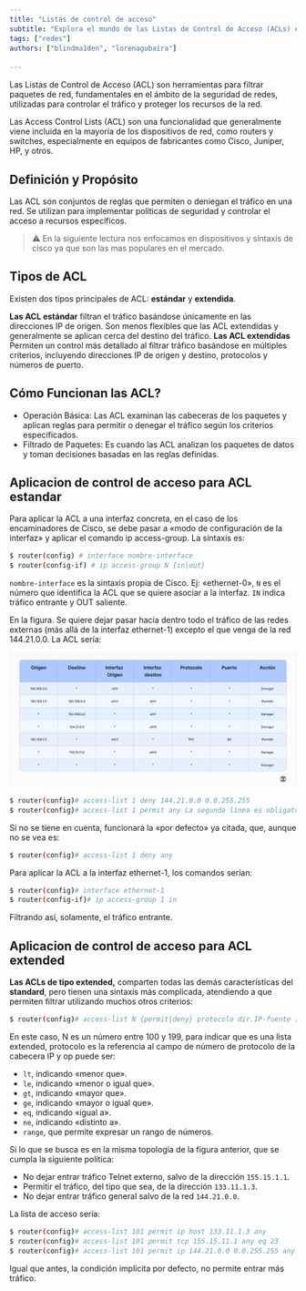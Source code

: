 ```yaml
---
title: "Listas de control de acceso"
subtitle: "Explora el mundo de las Listas de Control de Acceso (ACLs) en redes: tipos, implementación y aplicación para una seguridad eficiente."
tags: ["redes"]
authors: ["blindma1den", "lorenagubaira"]

---
```


Las Listas de Control de Acceso (ACL) son herramientas para filtrar paquetes de red, fundamentales en el ámbito de la seguridad de redes, utilizadas para controlar el tráfico y proteger los recursos de la red.

Las Access Control Lists (ACL) son una funcionalidad que generalmente viene incluida en la mayoría de los dispositivos de red, como routers y switches, especialmente en equipos de fabricantes como Cisco, Juniper, HP, y otros.

## Definición y Propósito

Las ACL son conjuntos de reglas que permiten o deniegan el tráfico en una red. Se utilizan para implementar políticas de seguridad y controlar el acceso a recursos específicos.

> ⚠️ En la siguiente lectura nos enfocamos en dispositivos y sintaxis de cisco ya que son las mas populares en el mercado.

## Tipos de ACL 

Existen dos tipos principales de ACL: **estándar** y **extendida**. 

**Las ACL estándar** filtran el tráfico basándose únicamente en las direcciones IP de origen. Son menos flexibles que las ACL extendidas y generalmente se aplican cerca del destino del tráfico.
**Las ACL extendidas** Permiten un control más detallado al filtrar tráfico basándose en múltiples criterios, incluyendo direcciones IP de origen y destino, protocolos y números de puerto.

## Cómo Funcionan las ACL?

- Operación Básica: Las ACL examinan las cabeceras de los paquetes y aplican reglas para permitir o denegar el tráfico según los criterios especificados.
- Filtrado de Paquetes: Es cuando las ACL analizan los paquetes de datos y toman decisiones basadas en las reglas definidas.


## Aplicacion de control de acceso para ACL estandar

Para aplicar la ACL a una interfaz concreta, en el caso de los encaminadores de Cisco, se debe pasar a «modo de configuración de la interfaz» y aplicar el comando ip access-group. La sintaxis es:

```bash
$ router(config) # interface nombre-interface
$ router(config-if) # ip access-group N {in|out}
```

`nombre-interface` es la sintaxis propia de Cisco. Ej: «ethernet-0», 
`N` es el número que identifica la ACL que se quiere asociar a la interfaz. 
`IN` indica tráfico entrante y OUT saliente. 

En la figura. Se quiere dejar pasar hacia dentro todo el tráfico de las redes externas (más allá de la interfaz ethernet-1) excepto el que venga de la red 144.21.0.0. La ACL sería:

![Tabla de control de acceso](https://raw.githubusercontent.com/4GeeksAcademy/cybersecurity-syllabus/main/assets/05-seguridad-en-redes-2/access-control-list/listas-de-control-de-acceso-image-1.jpg)

```bash
$ router(config)# access-list 1 deny 144.21.0.0 0.0.255.255
$ router(config)# access-list 1 permit any La segunda línea es obligatoria.
```

Si no se tiene en cuenta, funcionará la «por defecto» ya citada, que, aunque no se vea es:

```bash 
$ router(config)# access-list 1 deny any
```

Para aplicar la ACL a la interfaz ethernet-1, los comandos serían:

```bash
$ router(config)# interface ethernet-1
$ router(config-if)# ip access-group 1 in
```

Filtrando así, solamente, el tráfico entrante.

## Aplicacion de control de acceso para ACL extended

**Las ACLs de tipo extended,** comparten todas las demás características del **standard**, pero tienen una sintaxis más complicada, atendiendo a que permiten filtrar utilizando muchos otros criterios:

```bash
$ router(config)# access-list N {permit|deny} protocolo dir.IP-fuente [máscara-fuente] [op puerto-fuente] dir.IP-destino [máscara-destino] [op puerto-destino]
```

En este caso, N es un número entre 100 y 199, para indicar que es una lista extended, protocolo es la referencia al campo de número de protocolo de la cabecera IP y op puede ser:

- `lt`, indicando «menor que».
- `le`, indicando «menor o igual que».
- `gt`, indicando «mayor que».
- `ge`, indicando «mayor o igual que».
- `eq`, indicando «igual a».
- `ne`, indicando «distinto a».
- `range`, que permite expresar un rango de números.

Si lo que se busca es en la misma topología de la figura anterior, que se cumpla la siguiente política:

- No dejar entrar tráfico Telnet externo, salvo de la dirección `155.15.1.1`.
- Permitir el tráfico, del tipo que sea, de la dirección `133.11.1.3`.
- No dejar entrar tráfico general salvo de la red `144.21.0.0`.

La lista de acceso sería:

```bash
$ router(config)# access-list 101 permit ip host 133.11.1.3 any
$ router(config)# access-list 101 permit tcp 155.15.11.1 any eq 23
$ router(config)# access-list 101 permit ip 144.21.0.0 0.0.255.255 any
```

Igual que antes, la condición implícita por defecto, no permite entrar más tráfico.

